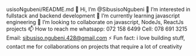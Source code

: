 usisoNgubeni/README.md
👋 Hi, I’m @SibusisoNgubeni
👀 I’m interested in fullstack and backend development
🌱 I’m currently learning javascript engineering
💞️ I’m looking to collaborate on javascript, NodeJs, ReactJs projects
📫 How to reach me whatsapp: 072 158 6499 Cell: 078 691 3215 Email: sibusiso.ngubeni.428@gmail.com
⚡ Fun fact: i love building stuff, contact me for collaborations on projects that require a lot of creativity
